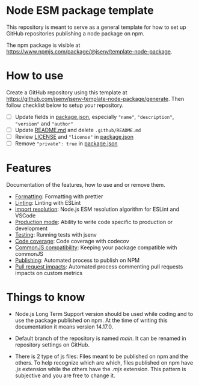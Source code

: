 <!--
README about the GitHub repository template.
Once the template is used, this README should be
deleted and only ../README.md should be kept
-->

# Node ESM package template

This repository is meant to serve as a general template for how to set up GitHub repositories publishing a node package on npm.

The npm package is visible at https://www.npmjs.com/package/@jsenv/template-node-package.

# How to use

Create a GitHub repository using this template at https://github.com/jsenv/jsenv-template-node-package/generate.
Then follow checklist below to setup your repository.

- [ ] Update fields in [package.json](../package.json), especially `"name"`, `"description"`, `"version"` and `"author"`
- [ ] Update [README.md](../README.md) and delete `.github/README.md`
- [ ] Review [LICENSE](../LICENSE) and `"license"` in [package.json](../package.json#L6)
- [ ] Remove `"private": true` in [package.json](../package.json#L4)

# Features

Documentation of the features, how to use and or remove them.

- [Formatting](../docs/formatting/formatting.md#formatting): Formatting with prettier
- [Linting](../docs/linting/linting.md#linting): Linting with ESLint
- [import resolution](../docs/import_resolution/import_resolution.md#import-resolution): Node.js ESM resolution algorithm for ESLint and VSCode
- [Production mode](../docs/production_mode/production_mode.md#production-mode): Ability to write code specific to production or development
- [Testing](../docs/testing/testing.md#testing): Running tests with jsenv
- [Code coverage](../docs/coverage/coverage.md#coverage): Code coverage with codecov
- [CommonJS compatibility](../docs/commonjs_compat/commonjs_compat.md#commonjs-compatibility): Keeping your package compatible with commonJS
- [Publishing](../docs/publishing/publishing.md#publishing): Automated process to publish on NPM
- [Pull request impacts](../docs/pr_impacts/pr_impacts.md#pull-request-impacts): Automated process commenting pull requests impacts on custom metrics

# Things to know

- Node.js Long Term Support version should be used while coding and to use the package published on npm. At the time of writing this documentation it means version 14.17.0.

- Default branch of the repository is named _main_. It can be renamed in repository settings on GitHub.

- There is 2 type of js files: Files meant to be published on npm and the others. To help recognize which are which, files published on npm have _.js_ extension while the others have the _.mjs_ extension. This pattern is subjective and you are free to change it.

